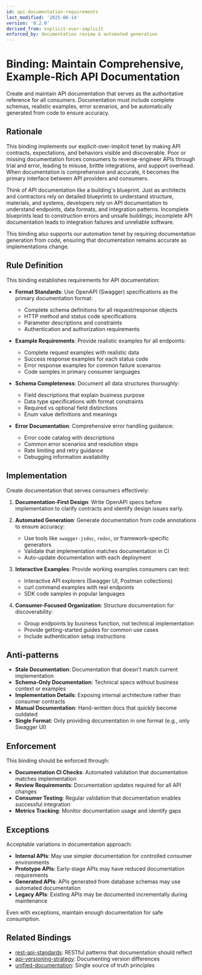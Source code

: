 ```yaml
---
id: api-documentation-requirements
last_modified: '2025-06-14'
version: '0.2.0'
derived_from: explicit-over-implicit
enforced_by: documentation review & automated generation
---
```

# Binding: Maintain Comprehensive, Example-Rich API Documentation

Create and maintain API documentation that serves as the authoritative reference for all consumers. Documentation must include complete schemas, realistic examples, error scenarios, and be automatically generated from code to ensure accuracy.

## Rationale

This binding implements our explicit-over-implicit tenet by making API contracts, expectations, and behaviors visible and discoverable. Poor or missing documentation forces consumers to reverse-engineer APIs through trial and error, leading to misuse, brittle integrations, and support overhead. When documentation is comprehensive and accurate, it becomes the primary interface between API providers and consumers.

Think of API documentation like a building's blueprint. Just as architects and contractors rely on detailed blueprints to understand structure, materials, and systems, developers rely on API documentation to understand endpoints, data formats, and integration patterns. Incomplete blueprints lead to construction errors and unsafe buildings; incomplete API documentation leads to integration failures and unreliable software.

This binding also supports our automation tenet by requiring documentation generation from code, ensuring that documentation remains accurate as implementations change.

## Rule Definition

This binding establishes requirements for API documentation:

- **Format Standards**: Use OpenAPI (Swagger) specifications as the primary documentation format:
  - Complete schema definitions for all request/response objects
  - HTTP method and status code specifications
  - Parameter descriptions and constraints
  - Authentication and authorization requirements

- **Example Requirements**: Provide realistic examples for all endpoints:
  - Complete request examples with realistic data
  - Success response examples for each status code
  - Error response examples for common failure scenarios
  - Code samples in primary consumer languages

- **Schema Completeness**: Document all data structures thoroughly:
  - Field descriptions that explain business purpose
  - Data type specifications with format constraints
  - Required vs optional field distinctions
  - Enum value definitions and meanings

- **Error Documentation**: Comprehensive error handling guidance:
  - Error code catalog with descriptions
  - Common error scenarios and resolution steps
  - Rate limiting and retry guidance
  - Debugging information availability

## Implementation

Create documentation that serves consumers effectively:

1. **Documentation-First Design**: Write OpenAPI specs before implementation to clarify contracts and identify design issues early.

2. **Automated Generation**: Generate documentation from code annotations to ensure accuracy:
   - Use tools like `swagger-jsdoc`, `redoc`, or framework-specific generators
   - Validate that implementation matches documentation in CI
   - Auto-update documentation with each deployment

3. **Interactive Examples**: Provide working examples consumers can test:
   - Interactive API explorers (Swagger UI, Postman collections)
   - curl command examples with real endpoints
   - SDK code samples in popular languages

4. **Consumer-Focused Organization**: Structure documentation for discoverability:
   - Group endpoints by business function, not technical implementation
   - Provide getting-started guides for common use cases
   - Include authentication setup instructions

## Anti-patterns

- **Stale Documentation**: Documentation that doesn't match current implementation
- **Schema-Only Documentation**: Technical specs without business context or examples
- **Implementation Details**: Exposing internal architecture rather than consumer contracts
- **Manual Documentation**: Hand-written docs that quickly become outdated
- **Single Format**: Only providing documentation in one format (e.g., only Swagger UI)

## Enforcement

This binding should be enforced through:

- **Documentation CI Checks**: Automated validation that documentation matches implementation
- **Review Requirements**: Documentation updates required for all API changes
- **Consumer Testing**: Regular validation that documentation enables successful integration
- **Metrics Tracking**: Monitor documentation usage and identify gaps

## Exceptions

Acceptable variations in documentation approach:

- **Internal APIs**: May use simpler documentation for controlled consumer environments
- **Prototype APIs**: Early-stage APIs may have reduced documentation requirements
- **Generated APIs**: APIs generated from database schemas may use automated documentation
- **Legacy APIs**: Existing APIs may be documented incrementally during maintenance

Even with exceptions, maintain enough documentation for safe consumption.

## Related Bindings

- [rest-api-standards](../../docs/bindings/categories/api/rest-api-standards.md): RESTful patterns that documentation should reflect
- [api-versioning-strategy](../../docs/bindings/categories/api/api-versioning-strategy.md): Documenting version differences
- [unified-documentation](../../core/unified-documentation.md): Single source of truth principles
